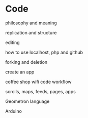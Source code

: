 

# Code

philosophy and meaning

replication and structure

editing

how to use localhost, php and github

forking and deletion

create an app

coffee shop wifi code workflow

scrolls, maps, feeds, pages, apps

Geometron language

Arduino